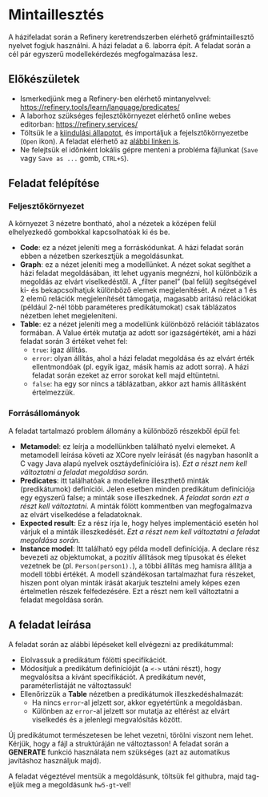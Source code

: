 # Mintaillesztés

A házifeladat során a Refinery keretrendszerben elérhető gráfmintaillesztő nyelvet fogjuk használni. A házi feladat a 6. laborra épít. A feladat során a cél pár egyszerű modellekérdezés megfogalmazása lesz.

## Előkészületek
-	Ismerkedjünk meg a Refinery-ben elérhető mintanyelvvel: https://refinery.tools/learn/language/predicates/
-	A laborhoz szükséges fejlesztőkörnyezet elérhető online webes editorban: https://refinery.services/
-	Töltsük le a [kiindulási állapotot](https://github.com/bmeaut/ModellalapuSzoftverfejlesztes/raw/master/homework/homework_05/social-empty.problem), és importáljuk a fejelsztőkörnyezetbe (`Open` ikon). A feladat elérhető az [alábbi linken is](https://refinery.services/#/1/KLUv_WD1FiUyAOY1mCYQrzYHBohXuXm1eolBE1vOCDyIV-4-w3pQ_bQY0q40uYkAAAWUCoQAiwCOABedm8unlVrNa-v0CbqKL4bnG-5cGVc2XI5ouA354PqVmdal3J_NewrZdeRPUP_IrZqhnvubF1d-o5gMZ_Zkyyd02v8djEOeci2fU5_kRB53IEu5d-m26neGL3oK6Hpy_L7IG0_xZ083IUuvkKzphX_qJIa4wR93Ho-I47ydGKO9DY9EAhFHLRi92EMnFXoppPYnoJVkhucnoM99LKdFcCaWBITcbsW8GX4uT5dWumnlVpqHNX24q-m9XD_dJSd7MZgNxA0g0VUQD9FVU9_KUyyXotz0qp3m07a0cKVa_jjo4cKXQuNlNdcK6BimnZRfzHBzZZng9sUmTOg-7XQt12JSiz3U7-VQpYxjvCWVPQMVyiSSQNGBOB7PA-D9Mkrt1BZrDOJ4VnScfpm58vEi4ZF9o6G25IhxMLMWWk3-3EpqxTT2SZuDjTTXvXidFzEyM2ykhgsddIfx01URb636E3Pl2CdJJzUemd_0XCVFHDTDbY1Oci01Ugv5fToDyM6nVEEAwR0rPo3Imr5jA_UUN76ScitC8XNbJTettDwSEAdrbDW21orYkrDV2GJsLdYaFFUolAmLIAlrbD3-PBosamxFUGtsLQFKZUKJJpKoSVhb7JNFC5I0tloFYpTKmlBYNGGrRVBj9eQWNdbYghqr0ejJDs3CgYGLBXAgTdKgSk-GBCBGqUwo0YRNhiqge38kk58WNSZpbEHUH_ZnxT_Qk3b6SlB7woWlLBZXXIxJGlsQJAAFggGokmMLEY3ISJKCZFoDIgoaGAaaGGMPEoDiNImTlIKMOEVEhGpmQUFLbQeEVUttDupBHVYED3WWZrehpUTNQWu2MEcxYlGMkyOVIJMyjwbkcyGExJVghjuiSC6JMzhDKLTSgu17ImpAJMZAPkNaLwszGE7h1WprN9mENws3hO6Bze0YQBjAXjwICCQOopuuebMPehDALMxASQ7oAQmRq3xs_arzSTyXZE6O0fK0Qq45xWS8MYfcQP-F42OYZYfNjiZDEryoNLf7F7QRrBzmGOM0ZOTX7J8uCjJ8Z-EB3yB_gDfHOXLMOMfjStbQ7bJ73fkfQwi8Rmf3QMqGwCNbjPh42bCfOLKd3RiesXnS0m7IhKoI_OBqBtk-cf1055MWT2epOG6J6nHa4Q3X7j4hRMKhFEMhT1mFSEv_0_NnsEg0PwiAupaCKLmP9Y-I0UqelaKSgt_hjfkQqv8Qu1bDmkgLikdEoU1jvBJhoM-3TBob9-OZ0wtKPuv10UWXK7c8MKhKSDr-lQIHr6xMPD1uudylysjNDlN2cZqwyD4LiDydhsmRLiQ2ArqURPH9ycqo0Q3pVuleMd6RsVg2QEQ-8AhlZprIkaLG9XVkLucDY-4ocg-YBbRnb1Wf4sWCrN43ZYUXLZfTqCghm5PYxNKjd3XpOIZBoe73ABhgcxVWGY2PRha7yDT4oHjxrKbQCzwbmpe_9efluap5wxrzuehFlv4sV_FwScueDnyGcjLCu8MFZ7iw4ZjEt4Ox8Bb6-uopTbbRmQ3xxIWrnzhe2cX_xTaIliv2uEN7Xs3qx32cLFkjN3fG8nGpmS89nUAOKhHm4j1CuUmYYQzg3f1tEEUsTe36r6Z692PxTog-iiGSMd6dmUkYdUDgm0rpz8BobOAjtuU797IWfrZvILyf_PBOEWy_1IgRvhfX6JyPhmvSgxkwjkViadMFLHTE11obgZhJviZ_MKWyDfwH1hIbchP0DwiN2plkr1nlaeef-ZFhanD45B00g8K4cMmLfg00xJ_ie6PwAovKLJV0keQikiCH4rbpIS1kpzSH0dMMFS9Wc1MiyARzTq7XJOGhDxRUz4wqhRDqmOuAUKVz9D7LW_ejnQrbEYvnNb2ffwoFodWArXCsfAB5yexyR2C7JAOh41opuMj2AnlmRD-g8CaOqO7DS90wi3mb1Ny9FLhm2mwrN-WVjqmQnqDGjGcnK1f1movVxZxfZrI44cX5KbrBnwmJkqyq5erATGFy7OT63UmDcsO-wLgmh2zCqOVjysDwRzlGSQqxcbETvDehZQIgbipIAAqPN83TVFZs53DCJ0wPgLMV).
-	Ne felejtsük el időnként lokális gépre menteni a probléma fájlunkat (`Save` vagy `Save as ...` gomb, `CTRL+S`).

## Feladat felépítése
### Feljesztőkörnyezet
A környezet 3 nézetre bontható, ahol a nézetek a középen felül elhelyezkedő gombokkal kapcsolhatóak ki és be.
-	**Code**: ez a nézet jeleníti meg a forráskódunkat. A házi feladat során ebben a nézetben szerkesztjük a megoldásunkat.
-	**Graph**: ez a nézet jeleníti meg a modellünket. A nézet sokat segíthet a házi feladat megoldásában, itt lehet ugyanis megnézni, hol különbözik a megoldás az elvárt viselkedéstől. A „filter panel” (bal felül) segítségével ki- és bekapcsolhatjuk különböző elemek megjelenítését. A nézet a 1 és 2 elemű relációk megjelenítését támogatja, magasabb aritású relációkat (például 2-nél több paraméteres predikátumokat) csak táblázatos nézetben lehet megjeleníteni.
-	**Table**: ez a nézet jeleníti meg a modellünk különböző relációit táblázatos formában. A Value érték mutatja az adott sor igazságértékét, ami a házi feladat során 3 értéket vehet fel:
      * `true`: igaz állítás.
      * `error`: olyan állítás, ahol a házi feladat megoldása és az elvárt érték ellentmondóak (pl. egyik igaz, másik hamis az adott sorra). A házi feladat során ezeket az error sorokat kell majd eltüntetni.
      * `false`: ha egy sor nincs a táblázatban, akkor azt hamis állításként értelmezzük.

### Forrásállományok
A feladat tartalmazó problem állomány a különböző részekből épül fel:
-	**Metamodel**: ez leírja a modellünkben található nyelvi elemeket. A metamodell leírása követi az XCore nyelv leírását (és nagyban hasonlít a C vagy Java alapú nyelvek osztáydefinícióira is). *Ezt a részt nem kell változtatni a feladat megoldása során.*
-	**Predicates**: itt találhatóak a modellekre illeszthető minták (predikátumok) definíciói. Jelen esetben minden predikátum definíciója egy egyszerű false; a minták sose illeszkednek. *A feladat során ezt a részt kell változtatni.* A minták fölött kommentben van megfogalmazva az elvárt viselkedése a feladatoknak.
-	**Expected result**: Ez a rész írja le, hogy helyes implementáció esetén hol várjuk el a minták illeszkedését. *Ezt a részt nem kell változtatni a feladat megoldása során.*
-	**Instance model**: Itt található egy példa modell definíciója. A declare rész bevezeti az objektumokat, a pozitív állítások meg típusokat és éleket vezetnek be (pl. `Person(person1).`), a többi állítás meg hamisra állítja a modell többi értékét. A modell szándékosan tartalmazhat fura részeket, hiszen pont olyan minták írását akarjuk tesztelni amely képes ezen értelmetlen részek felfedezésére. Ezt a részt nem kell változtatni a feladat megoldása során.

## A feladat leírása
A feladat során az alábbi lépéseket kell elvégezni az predikátummal:
-	Elolvassuk a predikátum fölötti specifikációt.
-	Módosítjuk a predikátum definícióját (a `<->` utáni részt), hogy megvalósítsa a kívánt specifikációt. A predikátum nevét, paraméterlistáját ne változtassuk!
-	Ellenőrizzük a **Table** nézetben a predikátumok illeszkedéshalmazát:
    * Ha nincs `error`-al jelzett sor, akkor egyetértünk a megoldásban.
    * Különben az `error`-al jelzett sor mutatja az eltérést az elvárt viselkedés és a jelenlegi megvalósítás között.

Új predikátumot természetesen be lehet vezetni, törölni viszont nem lehet. Kérjük, hogy a fájl a struktúráján ne változtasson! A feladat során a **GENERATE** funkció használata nem szükséges (azt az automatikus javításhoz használjuk majd).

A feladat végeztével mentsük a megoldásunk, töltsük fel githubra, majd tag-eljük meg a megoldásunk `hw5-gt`-vel!
